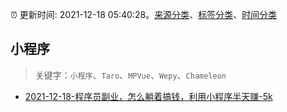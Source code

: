 :alarm_clock: 更新时间: 2021-12-18 05:40:28。[来源分类](../README.md)、[标签分类](../TAGS.md)、[时间分类](../TIMELINE.md)

## 小程序


> 关键字：`小程序`、`Taro`、`MPVue`、`Wepy`、`Chameleon`



- [2021-12-18-程序员副业，怎么躺着搞钱，利用小程序半天赚-5k](https://www.v2ex.com/t/822979) 